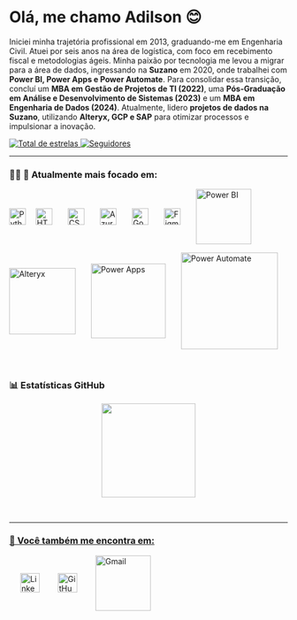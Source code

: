 # Olá, me chamo Adilson 😊  

<div>
  <p>
   Iniciei minha trajetória profissional em 2013, graduando-me em Engenharia Civil. Atuei por seis anos na área de logística, com foco em recebimento fiscal e metodologias ágeis.   
   Minha paixão por tecnologia me levou a migrar para a área de dados, ingressando na <strong>Suzano</strong> em 2020, onde trabalhei com <strong>Power BI, Power Apps e Power Automate</strong>.  
   Para consolidar essa transição, concluí um <strong>MBA em Gestão de Projetos de TI (2022)</strong>, uma <strong>Pós-Graduação em Análise e Desenvolvimento de Sistemas (2023)</strong> e um <strong>MBA em Engenharia de Dados (2024)</strong>. 
   Atualmente, lidero <strong>projetos de dados na Suzano</strong>, utilizando <strong>Alteryx, GCP e SAP</strong> para otimizar processos e impulsionar a inovação.
  </p>
</div>
  

<p align="left">
    <a href="https://github.com/adilsonssdev?tab=repositories&sort=stargazers">
        <img 
            alt="Total de estrelas" 
            title="Total de estrelas GitHub" 
            src="https://custom-icon-badges.demolab.com/github/stars/adilsonssdev?color=55960c&style=for-the-badge&labelColor=488207&logo=star&label=estrelas"
        />
    </a>
    <a href="https://github.com/adilsonssdevich?tab=followers">
        <img 
            alt="Seguidores" 
            title="Me siga no GitHub" 
            src="https://custom-icon-badges.demolab.com/github/followers/adilsonssdev?color=236ad3&labelColor=1155ba&style=for-the-badge&logo=github&label=Seguidores&logoColor=white"
        />
    </a>
</p>

---

### 👨‍💻 🚀 Atualmente mais focado em:  

<div style="display: flex; gap: 15px; align-items: center; flex-wrap: wrap;">
  <img 
    align="left" 
    alt="Python"
    title="Python" 
    width="30px" 
    style="padding-right: 0px;" 
    src="https://cdn.jsdelivr.net/gh/devicons/devicon@latest/icons/python/python-original.svg" 
  />
  <img 
    align="left" 
    alt="HTML"
    title="HTML" 
    width="30px" 
    style="padding-right: 10px;" 
    src="https://cdn.jsdelivr.net/gh/devicons/devicon@latest/icons/html5/html5-original.svg" 
/>
<img 
    align="left" 
    alt="CSS" 
    title="CSS"
    width="30px" 
    style="padding-right: 10px;" 
    src="https://cdn.jsdelivr.net/gh/devicons/devicon@latest/icons/css3/css3-original.svg" 
/>
  <img 
    align="left" 
    alt="Azure SQL"
    title="Azure SQL" 
    width="30px" 
    style="padding-right: 10px;" 
    src="https://cdn.jsdelivr.net/gh/devicons/devicon@latest/icons/azuresqldatabase/azuresqldatabase-original.svg" 
  />
  <img 
    align="left" 
    alt="Google Cloud"
    title="Google Cloud" 
    width="30px" 
    style="padding-right: 10px;" 
    src="https://cdn.jsdelivr.net/gh/devicons/devicon@latest/icons/googlecloud/googlecloud-original.svg" 
  />
    <img 
    align="left" 
    alt="Figma"
    title="Figma" 
    width="30px" 
    style="padding-right: 10px;" 
    src="https://cdn.jsdelivr.net/gh/devicons/devicon@latest/icons/figma/figma-original.svg" 
    />
  <img 
    align="left" 
    alt="Power BI"
    title="Power BI" 
    width="100px" 
    style="padding-right: 10px;" 
    src="https://img.shields.io/badge/power_bi-F2C811?style=flat-square&logo=powerbi&logoColor=black" 
  />
  <img 
    align="left" 
    alt="Alteryx"
    title="Alteryx" 
    width="120px" 
    style="padding-right: 10px;" 
    src="https://img.shields.io/badge/Alteryx-0078D4?style=flat-square&logo=alteryx&logoColor=white" 
  />
  <img 
    align="left" 
    alt="Power Apps"
    title="Power Apps" 
    width="135px" 
    style="padding-right: 10px;" 
    src="https://img.shields.io/badge/Power%20Apps-742774?style=flat-square&logo=powerapps&logoColor=white" 
  />
  <img 
    align="left" 
    alt="Power Automate"
    title="Power Automate" 
    width="175px" 
    style="padding-right: 10px;" 
    src="https://img.shields.io/badge/Power%20Automate-0066FF?style=flat-square&logo=powerautomate&logoColor=white" 
  />
 <!--<img 
    align="left" 
    alt="Power Query"
    title="Power Query" 
    width="120px" 
    style="padding-right: 10px;" 
    src="https://img.shields.io/badge/Power%20Query-217346?style=flat-square&logo=microsoft-excel&logoColor=white" 
  />-->
</div>

<br clear="both"/> <!-- Limpa os floats das imagens -->

### 📊 Estatísticas GitHub

<!--<div align="left">
  <a href="https://github.com/adilsonssdev">
    <img height = "180em" src = "https://github-readme-stats.vercel.app/api?username=adilsonssdev&show_icons=true&theme=dracula&include_all_commits=true&hide_rank=true"/>
    <img height = "180em" src = "https://github-readme-stats.vercel.app/api/top-langs/?username=adilsonssdev&layout=compact&theme=dracula"   
  />
  </a>
</div>-->

<div align="center">
  <a href="https://github.com/adilsonssdev">
  <img height="170em" src="https://github-readme-stats.vercel.app/api?username=adilsonssdev&show_icons=true&theme=dark&include_all_commits=true&count_private=true"/>
</div>



  
<br clear="both"/> <!-- Limpa os floats das imagens -->

 ---

### 🔎 Você também me encontra em:

<div style="display: flex; gap: 20px; align-items: center; flex-wrap: wrap;">
  <a href="https://www.linkedin.com/in/adilson-santos-santana-99185289/">
      <img 
        align="left" 
        alt="LinkedIn"
        title="LinkedIn" 
        width="35px" 
        style="padding-right: 10px;" 
        src="https://cdn.jsdelivr.net/gh/devicons/devicon@latest/icons/linkedin/linkedin-original.svg" 
        />
  </a>
  <a href="https://github.com/adilsonssdev">
      <img 
        align="left" 
        alt="GitHub"
        title="GitHub" 
        width="35x" 
        style="padding-right: 10px;" 
        src="https://cdn.jsdelivr.net/gh/devicons/devicon@latest/icons/github/github-original.svg"
      />
  </a>
  <a href="mailto:pradilsonsantana@gmail.com?subject=Contato&body=Olá, gostaria de falar sobre...">
     <img 
       align="left" 
       alt="Gmail"
       title="Gmail" 
       width="100px" 
       style="padding-right: 10px;" 
       src="https://img.shields.io/badge/Gmail-D14836?style=flat-square&logo=gmail&logoColor=white" 
     />
  </a>
</div>
